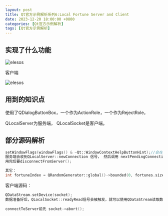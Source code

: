 ```yaml
---
layout: post
title: Qt官方示例解析系列6:Local Fortune Server and Client
date: 2023-12-20 18:00:00 +0800
categories: [Qt官方示例解析]
tags: [Qt官方示例解析]
---
```

## 实现了什么功能
![elesos](https://doc.qt.io/qt-5/images/localfortuneserver-example.png)

客户端

![elesos](https://doc.qt.io/qt-6/images/localfortuneclient-example.png)
## 用到的知识点
使用了QDialogButtonBox，一个作为ActionRole，一个作为RejectRole，

QLocalServer为服务端， QLocalSocket是客户端。
## 部分源码解析
```cpp
setWindowFlags(windowFlags() & ~Qt::WindowContextHelpButtonHint);//会在标题栏添加一个问号按钮,这里会去掉
服务端会收到QLocalServer::newConnection 信号， 然后调用 nextPendingConnection()获取 QLocalSocket 对象，然后就可以读写数据了。
用完后要disconnectFromServer();

其它：
int fortuneIndex = QRandomGenerator::global()->bounded(0, fortunes.size()); //生成随机数
```	
客户端源码：
```cpp
QDataStream.setDevice(socket);
数据准备好后，QLocalSocket::readyRead信号会被触发，就可以使用QDataStream读取数据了。
	 
connectToServer前先 socket->abort();
```